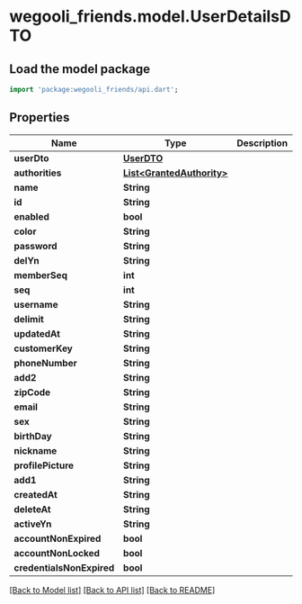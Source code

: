 # wegooli_friends.model.UserDetailsDTO

## Load the model package

```dart
import 'package:wegooli_friends/api.dart';
```

## Properties

| Name                      | Type                                                    | Description | Notes      |
| ------------------------- | ------------------------------------------------------- | ----------- | ---------- |
| **userDto**               | [**UserDTO**](UserDTO.md)                               |             | [optional] |
| **authorities**           | [**List&lt;GrantedAuthority&gt;**](GrantedAuthority.md) |             | [optional] |
| **name**                  | **String**                                              |             | [optional] |
| **id**                    | **String**                                              |             | [optional] |
| **enabled**               | **bool**                                                |             | [optional] |
| **color**                 | **String**                                              |             | [optional] |
| **password**              | **String**                                              |             | [optional] |
| **delYn**                 | **String**                                              |             | [optional] |
| **memberSeq**             | **int**                                                 |             | [optional] |
| **seq**                   | **int**                                                 |             | [optional] |
| **username**              | **String**                                              |             | [optional] |
| **delimit**               | **String**                                              |             | [optional] |
| **updatedAt**             | **String**                                              |             | [optional] |
| **customerKey**           | **String**                                              |             | [optional] |
| **phoneNumber**           | **String**                                              |             | [optional] |
| **add2**                  | **String**                                              |             | [optional] |
| **zipCode**               | **String**                                              |             | [optional] |
| **email**                 | **String**                                              |             | [optional] |
| **sex**                   | **String**                                              |             | [optional] |
| **birthDay**              | **String**                                              |             | [optional] |
| **nickname**              | **String**                                              |             | [optional] |
| **profilePicture**        | **String**                                              |             | [optional] |
| **add1**                  | **String**                                              |             | [optional] |
| **createdAt**             | **String**                                              |             | [optional] |
| **deleteAt**              | **String**                                              |             | [optional] |
| **activeYn**              | **String**                                              |             | [optional] |
| **accountNonExpired**     | **bool**                                                |             | [optional] |
| **accountNonLocked**      | **bool**                                                |             | [optional] |
| **credentialsNonExpired** | **bool**                                                |             | [optional] |

[[Back to Model list]](../README.md#documentation-for-models)
[[Back to API list]](../README.md#documentation-for-api-endpoints)
[[Back to README]](../README.md)
